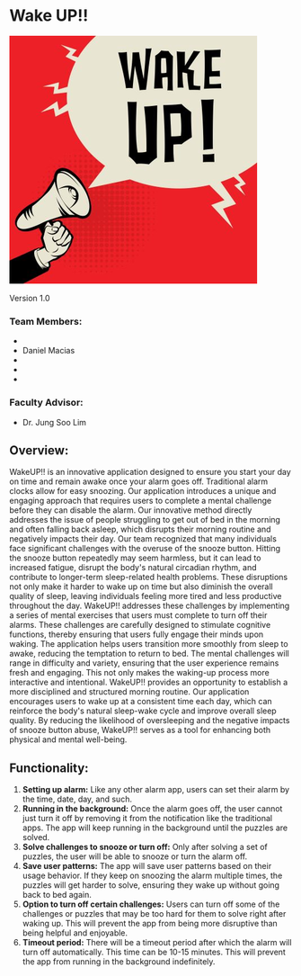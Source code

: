 # Wake UP!!

![](https://github.com/dmacia49/CS_5781_Project/blob/main/assets/3.jpg)

Version 1.0

### Team Members:

-
-   Daniel Macias
-
-
-

### Faculty Advisor:

-   Dr. Jung Soo Lim

## Overview:

WakeUP!! is an innovative application designed to ensure you start your day on time and remain awake once your alarm goes off. Traditional alarm clocks allow for easy snoozing. Our application introduces a unique and engaging approach that requires users to complete a mental challenge before they can disable the alarm. Our innovative method directly addresses the issue of people struggling to get out of bed in the morning and often falling back asleep, which disrupts their morning routine and negatively impacts their day.
Our team recognized that many individuals face significant challenges with the overuse of the snooze button. Hitting the snooze button repeatedly may seem harmless, but it can lead to increased fatigue, disrupt the body's natural circadian rhythm, and contribute to longer-term sleep-related health problems. These disruptions not only make it harder to wake up on time but also diminish the overall quality of sleep, leaving individuals feeling more tired and less productive throughout the day. WakeUP!! addresses these challenges by implementing a series of mental exercises that users must complete to turn off their alarms. These challenges are carefully designed to stimulate cognitive functions, thereby ensuring that users fully engage their minds upon waking. The application helps users transition more smoothly from sleep to awake, reducing the temptation to return to bed.
The mental challenges will range in difficulty and variety, ensuring that the user experience remains fresh and engaging. This not only makes the waking-up process more interactive and intentional. WakeUP!! provides an opportunity to establish a more disciplined and structured morning routine. Our application encourages users to wake up at a consistent time each day, which can reinforce the body's natural sleep-wake cycle and improve overall sleep quality. By reducing the likelihood of oversleeping and the negative impacts of snooze button abuse, WakeUP!! serves as a tool for enhancing both physical and mental well-being.

## Functionality:

1. **Setting up alarm:** Like any other alarm app, users can set their alarm by the time, date, day, and such.
2. **Running in the background:** Once the alarm goes off, the user cannot just turn it off by removing it from the notification like the traditional apps. The app will keep running in the background until the puzzles are solved.
3. **Solve challenges to snooze or turn off:** Only after solving a set of puzzles, the user will be able to snooze or turn the alarm off.
4. **Save user patterns:** The app will save user patterns based on their usage behavior. If they keep on snoozing the alarm multiple times, the puzzles will get harder to solve, ensuring they wake up without going back to bed again.
5. **Option to turn off certain challenges:** Users can turn off some of the challenges or puzzles that may be too hard for them to solve right after waking up. This will prevent the app from being more disruptive than being helpful and enjoyable.
6. **Timeout period:** There will be a timeout period after which the alarm will turn off automatically. This time can be 10-15 minutes. This will prevent the app from running in the background indefinitely.
